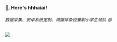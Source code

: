 ### 👻,  Here's **hhhaiai**! 

######  数据采集、安卓系统定制、流媒体杂役兼职小学生领队 😄

![](https://github-profile-trophy.vercel.app/?username=hhhaiai&column=4&margin-w=10&margin-h=10) 

<!--  
![trophy](https://github-profile-trophy.vercel.app/?username=hhhaiai&column=3&margin-w=15&margin-h=15)
<!--
![hhhaiai's github stats](https://github-readme-stats.vercel.app/api?username=hhhaiai&count_private=true&show_icons=true&theme=radical&show_owner=true)


<!--
![Top Langs](https://github-readme-stats.vercel.app/api/top-langs/?username=hhhaiai&theme=radical)


<!--
[![ReadMe Card](https://github-readme-stats.vercel.app/api/pin/?username=ChrisRM&repo=material-theme-jetbrains&theme=radical)](https://github.com/ChrisRM/material-theme-jetbrains)

<!--
**hhhaiai/hhhaiai** is a ✨ _special_ ✨ repository because its `README.md` (this file) appears on your GitHub profile.

Here are some ideas to get you started:

- 🔭 I’m currently working on ...
- 🌱 I’m currently learning ...
- 👯 I’m looking to collaborate on ...
- 🤔 I’m looking for help with ...
- 💬 Ask me about ...
- 📫 How to reach me: ...
- 😄 Pronouns: ...
- ⚡ Fun fact: ...
-->
